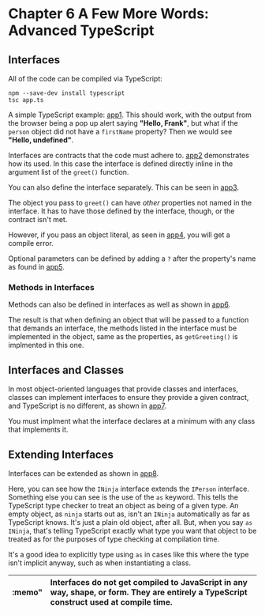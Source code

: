 # Chapter 6 A Few More Words: Advanced TypeScript

## Interfaces
All of the code can be compiled via TypeScript:
```
npm --save-dev install typescript
tsc app.ts
```

A simple TypeScript example: [app1](./ch06/app1/app.ts). This should work, with
the output from the browser being a pop up alert saying __"Hello, Frank"__, but
what if the `person` object did not have a `firstName` property? Then we would
see __"Hello, undefined"__.

Interfaces are contracts that the code must adhere to. [app2](./ch06/app2/app.ts)
demonstrates how its used. In this case the interface is defined directly
inline in the argument list of the `greet()` function.

You can also define the interface separately. This can be seen in
[app3](./ch06/app3/app.ts).

The object you pass to `greet()` can have _other_ properties not named in the
interface. It has to have those defined by the interface, though, or the
contract isn't met.

However, if you pass an object literal, as seen in [app4](./ch06/app4/app.ts), you
will get a compile error.

Optional parameters can be defined by adding a `?` after the property's name as
found in [app5](./ch06/app5/app.ts).

### Methods in Interfaces
Methods can also be defined in interfaces as well as shown in
[app6](./ch06/app6/app.ts).

The result is that when defining an object that will be passed to a function
that demands an interface, the methods listed in the interface must be
implemented in the object, same as the properties, as `getGreeting()` is
implmented in this one.

## Interfaces and Classes
In most object-oriented languages that provide classes and interfaces, classes
can implement interfaces to ensure they provide a given contract, and TypeScript
is no different, as shown in [app7](./ch06/app7/app.ts).

You must implment what the interface declares at a minimum with any class that implements it.

## Extending Interfaces
Interfaces can be extended as shown in [app8](./ch06/app8/app.ts).

Here, you can see how the `INinja` interface extends the `IPerson` interface.
Something else you can see is the use of the `as` keyword. This tells the
TypeScript type checker to treat an object as being of a given type. An empty
object, as `ninja` starts out as, isn't an `INinja` automatically as far as
TypeScript knows. It's just a plain old object, after all. But, when you say
`as INinja`, that's telling TypeScript exactly what type you want that object
to be treated as for the purposes of type checking at compilation time.

It's a good idea to explicitly type using `as` in cases like this where the
type isn't implicit anyway, such as when instantiating a class.

| :memo" | Interfaces do not get compiled to JavaScript in any way, shape, or form. They are entirely a TypeScript construct used at compile time. |
|-|:-|

